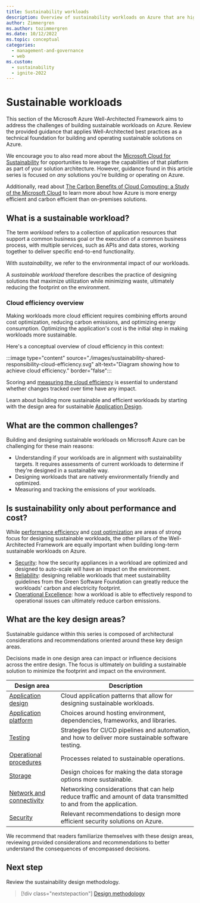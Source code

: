 ```yaml
---
title: Sustainability workloads
description: Overview of sustainability workloads on Azure that are highly reliable.
author: Zimmergren
ms.author: tozimmergren
ms.date: 10/12/2022
ms.topic: conceptual
categories:
  - management-and-governance
  - web
ms.custom:
  - sustainability
  - ignite-2022
---
```


# Sustainable workloads

This section of the Microsoft Azure Well-Architected Framework aims to address the challenges of building sustainable workloads on Azure. Review the provided guidance that applies Well-Architected best practices as a technical foundation for building and operating sustainable solutions on Azure.

We encourage you to also read more about the [Microsoft Cloud for Sustainability](https://www.microsoft.com/sustainability/cloud) for opportunities to leverage the capabilities of that platform as part of your solution architecture. However, guidance found in this article series is focused on _any_ solutions you're building or operating on Azure.

Additionally, read about [The Carbon Benefits of Cloud Computing: a Study of the Microsoft Cloud](https://www.microsoft.com/download/details.aspx?id=56950) to learn more about how Azure is more energy efficient and carbon efficient than on-premises solutions.

## What is a sustainable workload?

The term _workload_ refers to a collection of application resources that support a common business goal or the execution of a common business process, with multiple services, such as APIs and data stores, working together to deliver specific end-to-end functionality.

With _sustainability_, we refer to the environmental impact of our workloads.

A _sustainable workload_ therefore describes the practice of designing solutions that maximize utilization while minimizing waste, ultimately reducing the footprint on the environment.

### Cloud efficiency overview

Making workloads more cloud efficient requires combining efforts around cost optimization, reducing carbon emissions, and optimizing energy consumption. Optimizing the application's cost is the initial step in making workloads more sustainable.

Here's a conceptual overview of cloud efficiency in this context:

:::image type="content" source="./images/sustainability-shared-responsibility-cloud-efficiency.svg" alt-text="Diagram showing how to achieve cloud efficiency." border="false":::

Scoring and [measuring the cloud efficiency](sustainability-design-methodology.md#3understanding-your-emissions) is essential to understand whether changes tracked over time have any impact.

Learn about building more sustainable and efficient workloads by starting with the design area for sustainable [Application Design](sustainability-application-design.md).

## What are the common challenges?

Building and designing sustainable workloads on Microsoft Azure can be challenging for these main reasons:

- Understanding if your workloads are in alignment with sustainability targets. It requires assessments of current workloads to determine if they're designed in a sustainable way.
- Designing workloads that are natively environmentally friendly and optimized.
- Measuring and tracking the emissions of your workloads.

## Is sustainability only about performance and cost?

While [performance efficiency](/azure/architecture/framework/scalability/) and [cost optimization](/azure/architecture/framework/cost/) are areas of strong focus for designing sustainable workloads, the other pillars of the Well-Architected Framework are equally important when building long-term sustainable workloads on Azure.

- [Security](/azure/architecture/framework/security/): how the security appliances in a workload are optimized and designed to auto-scale will have an impact on the environment.
- [Reliability](/azure/architecture/framework/resiliency/): designing reliable workloads that meet sustainability guidelines from the Green Software Foundation can greatly reduce the workloads' carbon and electricity footprint.
- [Operational Excellence](/azure/architecture/framework/devops/): how a workload is able to effectively respond to operational issues can ultimately reduce carbon emissions.

## What are the key design areas?

Sustainable guidance within this series is composed of architectural considerations and recommendations oriented around these key design areas.

Decisions made in one design area can impact or influence decisions across the entire design. The focus is ultimately on building a sustainable solution to minimize the footprint and impact on the environment.

|Design area|Description|
|---|---|
|[Application design](sustainability-application-design.md)|Cloud application patterns that allow for designing sustainable workloads.|
|[Application platform](sustainability-application-platform.md)|Choices around hosting environment, dependencies, frameworks, and libraries.|
|[Testing](sustainability-testing.md)|Strategies for CI/CD pipelines and automation, and how to deliver more sustainable software testing.|
|[Operational procedures](sustainability-operational-procedures.md)|Processes related to sustainable operations.|
|[Storage](sustainability-storage.md)|Design choices for making the data storage options more sustainable.|
|[Network and connectivity](sustainability-networking.md)|Networking considerations that can help reduce traffic and amount of data transmitted to and from the application.|
|[Security](sustainability-security.md)|Relevant recommendations to design more efficient security solutions on Azure.|

We recommend that readers familiarize themselves with these design areas, reviewing provided considerations and recommendations to better understand the consequences of encompassed decisions.

## Next step

Review the sustainability design methodology.

> [!div class="nextstepaction"]
> [Design methodology](sustainability-design-methodology.md)
